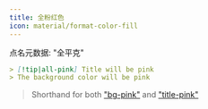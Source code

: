 ```yaml
---
title: 全粉红色
icon: material/format-color-fill
---
```


点名元数据: "全平克"

```md
> [!tip|all-pink] Title will be pink
> The background color will be pink
```
> Shorthand for both ["bg-pink"](../bg-styling/page-6.md)
> and ["title-pink"](../title-styling/page-6.md)

